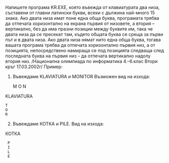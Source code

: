 Напишете програма KR.EXE, която въвежда от клавиатурата два низа, съставени от главни латински букви, всеки с дължина най-много 15 знака.
Ако двата низа имат поне една обща буква, програмата трябва да отпечата хоризонтално на екрана първия от низовете, а втория – вертикално, без да има празни позиции между буквите им, така че двата низа да се пресекат там, където общата буква се среща за първи път и в двата низа.
Ако двата низа нямат нито една обща буква, тогава вашата програма трябва да отпечата хоризонтално първия низ, а от позицията, непосредствено намираща се под позицията следваща след последната буква на първия низ – да отпечата вертикално надолу втория низ.
/Национална олимпиада по информатика 4.–6.клас Втори кръг 17.03.2002г/
Пример:
1. Въвеждаме KLAVIATURA и MONITOR
Възможен вид на изхода: 

    М
    О
    N
    
KLAVIATURA

    Т
    О
    R

2. Въвеждаме КОТКА и PILE.
Вид на изхода: 

КОТКА

     Р
     I   
     L
     Е
